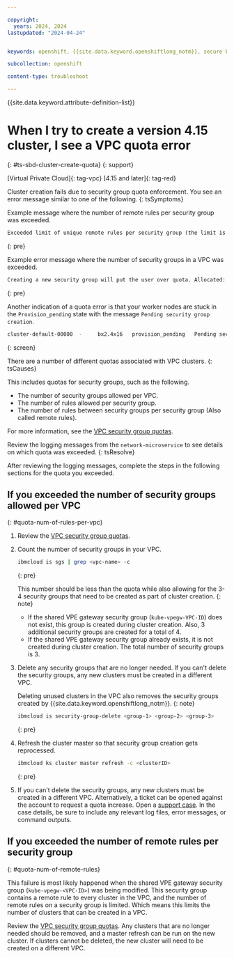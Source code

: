 ```yaml
---

copyright: 
  years: 2024, 2024
lastupdated: "2024-04-24"


keywords: openshift, {{site.data.keyword.openshiftlong_notm}}, secure by default, {{site.data.keyword.openshiftlong_notm}}, outbound traffic protection, cluster create, quotas, limitations, rules, security groups

subcollection: openshift

content-type: troubleshoot

---
```


{{site.data.keyword.attribute-definition-list}}


# When I try to create a version 4.15 cluster, I see a VPC quota error
{: #ts-sbd-cluster-create-quota}
{: support}

[Virtual Private Cloud]{: tag-vpc}
[4.15 and later]{: tag-red}


Cluster creation fails due to security group quota enforcement. You see an error message similar to one of the following.
{: tsSymptoms}


Example message where the number of remote rules per security group was exceeded.

```txt
Exceeded limit of unique remote rules per security group (the limit is 15 unique remote rules per security group).\n\nAdding a rule would exceed the limit of unique remote rules per security group. Consider creating another security group.","code":"ErrorSecurityGroupRuleOverQuota","wrapped":["over_quota: Exceeded limit of unique remote rules per security group (the limit is 15 unique remote rules per security group).\n\nAdding a rule would exceed the limit of unique remote rules per security group. Consider creating another security group. (400)","over_quota: Exceeded limit of unique remote rules per security group (the limit is 15 unique remote rules per security group).\n\nAdding a rule would exceed the limit of unique remote rules per security group. Consider creating another security group. - https://cloud.ibm.com/docs/vpc?topic=vpc-quotas","80ccf38c1b8e06cc9892762f80eaca0d"],"user_error":{"code":"P4050","description":"The '{{.Provider}}' infrastructure operation failed with the message: {{.Message}}","type":"BadRequest","terseDescription":"'{{.Provider}}' infrastructure exception: {{.Message}}","rc":400},"vars":{"Message":"Exceeded limit of unique remote rules per security group (the limit is 15 unique remote rules per security group).\n\nAdding a rule would exceed the limit of unique remote rules per security group. Consider creating another security group.","Provider":"vpc-gen2"}}}}
```
{: pre}

Example error message where the number of security groups in a VPC was exceeded.

```txt
Creating a new security group will put the user over quota. Allocated: 100, Requested: 1, Quota: 100","code":"ErrorSecurityGroupOverQuota","wrapped":["over_quota: Creating a new security group will put the user over quota. Allocated: 100, Requested: 1, Quota: 100 (400)","over_quota: Creating a new security group will put the user over quota. Allocated: 100, Requested: 1, Quota: 100 - https://cloud.ibm.com/docs/vpc?topic=vpc-quotas","e29df63c7eb284123750fab554863858"],"user_error":{"code":"P4050","description":"The '{{.Provider}}' infrastructure operation failed with the message: {{.Message}}","type":"BadRequest","terseDescription":"'{{.Provider}}' infrastructure exception: {{.Message}}","rc":400},"vars":{"Message":"Creating a new security group will put the user over quota. Allocated: 100, Requested: 1, Quota: 100","Provider":"vpc-gen2"}
```
{: pre}


Another indication of a quota error is that your worker nodes are stuck in the `Provision_pending` state with the message `Pending security group creation`.
```sh
cluster-default-00000  -     bx2.4x16   provision_pending   Pending security group creation   us-south-2   -
```
{: screen}


There are a number of different quotas associated with VPC clusters.
{: tsCauses}

This includes quotas for security groups, such as the following. 
- The number of security groups allowed per VPC.
- The number of rules allowed per security group.
- The number of rules between security groups per security group (Also called remote rules).

For more information, see the [VPC security group quotas](/docs/vpc?topic=vpc-quotas#security-group-quotas).

Review the logging messages from the `network-microservice` to see details on which quota was exceeded.
{: tsResolve}

After reviewing the logging messages, complete the steps in the following sections for the quota you exceeded.

## If you exceeded the number of security groups allowed per VPC
{: #quota-num-of-rules-per-vpc}

1. Review the [VPC security group quotas](/docs/vpc?topic=vpc-quotas#security-group-quotas).

1. Count the number of security groups in your VPC.
    ```sh
    ibmcloud is sgs | grep <vpc-name> -c
    ```
    {: pre}

    This number should be less than the quota while also allowing for the 3-4 security groups that need to be created as part of cluster creation.
    {: note}

    - If the shared VPE gateway security group (`kube-vpegw-VPC-ID`) does not exist, this group is created during cluster creation. Also, 3 additional security groups are created for a total of 4.
    - If the shared VPE gateway security group already exists, it is not created during cluster creation. The total number of security groups is 3.

1. Delete any security groups that are no longer needed. If you can't delete the security groups, any new clusters must be created in a different VPC.

    Deleting unused clusters in the VPC also removes the security groups created by {{site.data.keyword.openshiftlong_notm}}.
    {: note}

    ```sh
    ibmcloud is security-group-delete <group-1> <group-2> <group-3>
    ```
    {: pre}


1. Refresh the cluster master so that security group creation gets reprocessed.

    ```sh
    ibmcloud ks cluster master refresh -c <clusterID>
    ```
    {: pre}

1. If you can't delete the security groups, any new clusters must be created in a different VPC. Alternatively, a ticket can be opened against the account to request a quota increase. Open a [support case](/docs/get-support?topic=get-support-using-avatar). In the case details, be sure to include any relevant log files, error messages, or command outputs.


## If you exceeded the number of remote rules per security group
{: #quota-num-of-remote-rules}

This failure is most likely happened when the shared VPE gateway security group (`kube-vpegw-<VPC-ID>`) was being modified. This security group contains a remote rule to every cluster in the VPC, and the number of remote rules on a security group is limited. Which means this limits the number of clusters that can be created in a VPC.

Review the [VPC security group quotas](/docs/vpc?topic=vpc-quotas#security-group-quotas). Any clusters that are no longer needed should be removed, and a master refresh can be run on the new cluster.  If clusters cannot be deleted, the new cluster will need to be created on a different VPC.


